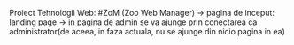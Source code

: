 Proiect Tehnologii Web: 
#ZoM (Zoo Web Manager)
-> pagina de inceput: landing page
-> in pagina de admin se va ajunge prin conectarea ca administrator(de aceea, in faza actuala, nu se ajunge din nicio pagina in ea)
